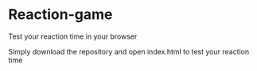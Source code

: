 # Reaction-game
Test your reaction time in your browser

Simply download the repository and open index.html to test your reaction time
